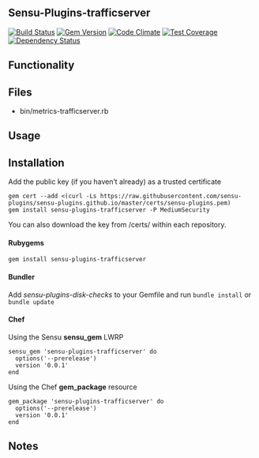 ## Sensu-Plugins-trafficserver

[![Build Status](https://travis-ci.org/sensu-plugins/sensu-plugins-trafficserver.svg?branch=master)](https://travis-ci.org/sensu-plugins/sensu-plugins-trafficserver)
[![Gem Version](https://badge.fury.io/rb/sensu-plugins-trafficserver.svg)](http://badge.fury.io/rb/sensu-plugins-trafficserver)
[![Code Climate](https://codeclimate.com/github/sensu-plugins/sensu-plugins-trafficserver/badges/gpa.svg)](https://codeclimate.com/github/sensu-plugins/sensu-plugins-trafficserver)
[![Test Coverage](https://codeclimate.com/github/sensu-plugins/sensu-plugins-trafficserver/badges/coverage.svg)](https://codeclimate.com/github/sensu-plugins/sensu-plugins-trafficserver)
[![Dependency Status](https://gemnasium.com/sensu-plugins/sensu-plugins-trafficserver.svg)](https://gemnasium.com/sensu-plugins/sensu-plugins-trafficserver)

## Functionality

## Files
 * bin/metrics-trafficserver.rb

## Usage

## Installation

Add the public key (if you haven’t already) as a trusted certificate

```
gem cert --add <(curl -Ls https://raw.githubusercontent.com/sensu-plugins/sensu-plugins.github.io/master/certs/sensu-plugins.pem)
gem install sensu-plugins-trafficserver -P MediumSecurity
```

You can also download the key from /certs/ within each repository.

#### Rubygems

`gem install sensu-plugins-trafficserver`

#### Bundler

Add *sensu-plugins-disk-checks* to your Gemfile and run `bundle install` or `bundle update`

#### Chef

Using the Sensu **sensu_gem** LWRP
```
sensu_gem 'sensu-plugins-trafficserver' do
  options('--prerelease')
  version '0.0.1'
end
```

Using the Chef **gem_package** resource
```
gem_package 'sensu-plugins-trafficserver' do
  options('--prerelease')
  version '0.0.1'
end
```

## Notes
